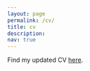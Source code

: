 ```yaml
---
layout: page
permalink: /cv/
title: cv
description: 
nav: true
---
```


Find my updated CV [here](https://katiana22.github.io/Katiana_Kontolati___Curriculum_Vitae.pdf).
